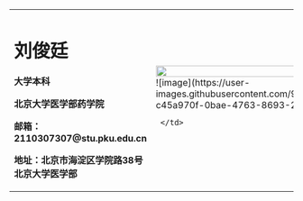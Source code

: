 <table border="0">
  <tr>
    <td width="75%">
      <h1>刘俊廷</h1>
      <p><b>大学本科</b></p>
      <p><b>北京大学医学部药学院</b></p>
      <p><b>邮箱：2110307307@stu.pku.edu.cn</b></p>
      <p><b>地址：北京市海淀区学院路38号北京大学医学部</b></p>
    </td>
    <td width="25%">
      <img src="/zhengjianzhao.jpg" width="100%">      ![image](https://user-images.githubusercontent.com/91527825/136170602-c45a970f-0bae-4763-8693-223010307bc9.png)

     </td>
  </tr>
</table>

